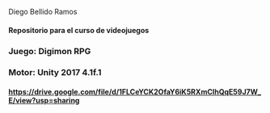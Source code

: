 Diego Bellido Ramos 
#### Repositorio para el curso de videojuegos
### Juego: Digimon RPG
### Motor: Unity 2017 4.1f.1
#### https://drive.google.com/file/d/1FLCeYCK2OfaY6iK5RXmCIhQqE59J7W_E/view?usp=sharing
